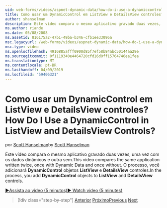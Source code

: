 ```yaml
---
uid: web-forms/videos/aspnet-dynamic-data/how-do-i-use-a-dynamiccontrol-in-listview-and-detailsview-controls
title: Como usar um DynamicControl em ListView e DetailsView controles? | Microsoft Docs
author: shanselman
description: Este vídeo compara o mesmo aplicativo gravado duas vezes, uma vez com os dados dinâmicos e outra sem. O processo, você adiciona objetos DynamicControl ao ListView um...
ms.author: riande
ms.date: 05/08/2008
ms.assetid: 816175a2-47b1-49ba-b346-cfb1ee33096a
msc.legacyurl: /web-forms/videos/aspnet-dynamic-data/how-do-i-use-a-dynamiccontrol-in-listview-and-detailsview-controls
msc.type: video
ms.openlocfilehash: 4916885afff0900d85f7ef58b84abc50144aa29e
ms.sourcegitcommit: 0f1119340e4464720cfd16d0ff15764746ea1fea
ms.translationtype: MT
ms.contentlocale: pt-BR
ms.lasthandoff: 04/09/2019
ms.locfileid: "59406321"
---
```

# <a name="how-do-i-use-a-dynamiccontrol-in-listview-and-detailsview-controls"></a><span data-ttu-id="cc34c-105">Como usar um DynamicControl em ListView e DetailsView controles?</span><span class="sxs-lookup"><span data-stu-id="cc34c-105">How Do I Use a DynamicControl in ListView and DetailsView Controls?</span></span>

<span data-ttu-id="cc34c-106">por [Scott Hanselman](https://github.com/shanselman)</span><span class="sxs-lookup"><span data-stu-id="cc34c-106">by [Scott Hanselman](https://github.com/shanselman)</span></span>

<span data-ttu-id="cc34c-107">Este vídeo compara o mesmo aplicativo gravado duas vezes, uma vez com os dados dinâmicos e outra sem.</span><span class="sxs-lookup"><span data-stu-id="cc34c-107">This video compares the same application written twice, once with Dynamic Data and once without.</span></span> <span data-ttu-id="cc34c-108">O processo, você adicionará **DynamicControl** objetos **ListView** e **DetailsView** controles.</span><span class="sxs-lookup"><span data-stu-id="cc34c-108">In the process, you add **DynamicControl** objects to **ListView** and **DetailsView** controls.</span></span>

[<span data-ttu-id="cc34c-109">&#9654;Assista ao vídeo (5 minutos)</span><span class="sxs-lookup"><span data-stu-id="cc34c-109">&#9654; Watch video (5 minutes)</span></span>](https://channel9.msdn.com/Blogs/ASP-NET-Site-Videos/how-do-i-use-a-dynamiccontrol-in-listview-and-detailsview-controls)

> [!div class="step-by-step"]
> <span data-ttu-id="cc34c-110">[Anterior](how-do-i-display-unknown-datatypes.md)
> [Próximo](getting-started-with-dynamic-data.md)</span><span class="sxs-lookup"><span data-stu-id="cc34c-110">[Previous](how-do-i-display-unknown-datatypes.md)
[Next](getting-started-with-dynamic-data.md)</span></span>
